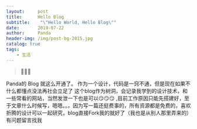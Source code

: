 ```yaml
---
layout:     post
title:      Hello Blog
subtitle:    "\"Hello World, Hello Blog\""
date:       2019-07-22
author:     Panda
header-img: /img/post-bg-2015.jpg
catalog: true
tags:
    - 生活
---
```


> 🙉🙉🙉 

Panda的 Blog 就这么开通了。
作为一个设计，代码是一窍不通，但是现在如果不什么都懂点没法再社会立足了
这个blog作为树洞，会记录我学到的设计技术，和一些常看的网站，当然发泄一下也是可以😏😏😏 ,目前工作原因只能先搭建好，至于文章什么时候写，嗯嗯。。。因为写一篇还挺费事的，所有资源都是免费的，喜欢折腾的设计可以一起研究，blog直接Fork我的就好了（我也是从别人那里弄来的）有问题留言找我


